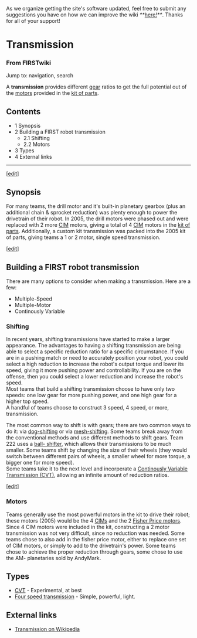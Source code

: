 As we organize getting the site's software updated, feel free to submit any
suggestions you have on how we can improve the wiki
_**_[here!](/index.php/User:Hallry/Suggestions "User:Hallry/Suggestions"
)_**_. Thanks for all of your support!

# Transmission

### From FIRSTwiki

Jump to: navigation, search

A **transmission** provides different [gear](/index.php/Gear "Gear" ) ratios
to get the full potential out of the [motors](/index.php/Motor "Motor" )
provided in the [kit of parts](/index.php/Kit_of_parts "Kit of parts" ).

## Contents

  * 1 Synopsis
  * 2 Building a FIRST robot transmission
    * 2.1 Shifting
    * 2.2 Motors
  * 3 Types
  * 4 External links  
---  
  
[[edit](/index.php?title=Transmission&action=edit&section=1 "Edit section:
Synopsis" )]

##  Synopsis

For many teams, the drill motor and it's built-in planetary gearbox (plus an
additional chain &amp; sprocket reduction) was plenty enough to power the
drivetrain of their robot. In 2005, the drill motors were phased out and were
replaced with 2 more [CIM](/index.php/CIM "CIM" ) motors, giving a total of 4
[CIM](/index.php/CIM "CIM" ) motors in the [kit of
parts](/index.php/Kit_of_parts "Kit of parts" ). Additionally, a custom kit
transmission was packed into the 2005 kit of parts, giving teams a 1 or 2
motor, single speed transmission.

[[edit](/index.php?title=Transmission&action=edit&section=2 "Edit section:
Building a FIRST robot transmission" )]

## Building a FIRST robot transmission

There are many options to consider when making a transmission. Here are a few:  

  * Multiple-Speed 
  * Multiple-Motor 
  * Continously Variable 


### Shifting

In recent years, shifting transmissions have started to make a larger
appearance. The advantages to having a shifting transmission are being able to
select a specific reduction ratio for a specific circumstance. If you are in a
pushing match or need to accurately position your robot, you could select a
high reduction to increase the robot's output torque and lower its speed,
giving it more pushing power and controllability. If you are on the offense,
then you could select a lower reduction and increase the robot's speed.  
Most teams that build a shifting transmission choose to have only two speeds:
one low gear for more pushing power, and one high gear for a higher top speed.  
A handful of teams choose to construct 3 speed, 4 speed, or more,
transmission.  
  

The most common way to shift is with gears; there are two common ways to do
it: via [dog-shifting](/index.php?title=Dog-shifting&action=edit "Dog-
shifting" ) or via [mesh-shifting](/index.php?title=Mesh-shifting&action=edit
"Mesh-shifting" ). Some teams break away from the conventional methods and use
different methods to shift gears. Team 222 uses a [ball-
shifter](/index.php?title=Ball-shifter&action=edit "Ball-shifter" ), which
allows their transmissions to be much smaller. Some teams shift by changing
the size of their wheels (they would switch between different pairs of wheels,
a smaller wheel for more torque, a bigger one for more speed).  
Some teams take it to the next level and incorperate a [Continously Variable
Transmission (CVT)](/index.php/CVT "CVT" ), allowing an infinite amount of
reduction ratios.

[[edit](/index.php?title=Transmission&action=edit&section=4 "Edit section:
Motors" )]

### Motors

Teams generally use the most powerful motors in the kit to drive their robot;
these motors (2005) would be the 4 [CIMs](/index.php/CIM "CIM" ) and the 2
[Fisher Price motors](/index.php/Fisher_Price_motor "Fisher Price motor" ).
Since 4 CIM motors were included in the kit, constructing a 2 motor
transmission was not very difficult, since no reduction was needed. Some teams
chose to also add in the fisher price motor, either to replace one set of CIM
motors, or simply to add to the drivetrain's power. Some teams chose to
achieve the proper reduction through gears, some chose to use the AM-
planetaries sold by AndyMark.


##  Types

  * [CVT](/index.php/CVT "CVT" ) \- Experimental, at best 
  * [Four speed transmission](/index.php/Four_speed_transmission "Four speed transmission" ) \- Simple, powerful, light. 


##  External links

  * [Transmission on Wikipedia](http://en.wikipedia.org/wiki/Transmission_%28mechanics%29 "http://en.wikipedia.org/wiki/Transmission_%28mechanics%29" )

